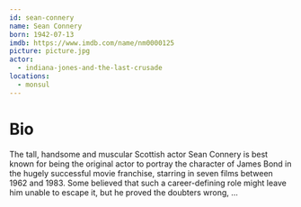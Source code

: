 ```yaml
---
id: sean-connery
name: Sean Connery
born: 1942-07-13
imdb: https://www.imdb.com/name/nm0000125
picture: picture.jpg
actor:
  - indiana-jones-and-the-last-crusade
locations:
  - monsul
---
```


# Bio

The tall, handsome and muscular Scottish actor Sean Connery is best known for
being the original actor to portray the character of James Bond in the hugely
successful movie franchise, starring in seven films between 1962 and 1983. Some
believed that such a career-defining role might leave him unable to escape it,
but he proved the doubters wrong, ...
